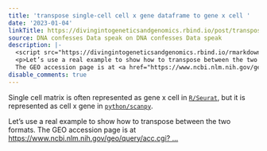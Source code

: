 ```yaml
---
title: 'transpose single-cell cell x gene dataframe to gene x cell '
date: '2023-01-04'
linkTitle: https://divingintogeneticsandgenomics.rbind.io/post/transpose-single-cell-cell-x-gene-dataframe-to-gene-x-cell/
source: DNA confesses Data speak on DNA confesses Data speak
description: |-
  <script src="https://divingintogeneticsandgenomics.rbind.io/rmarkdown-libs/header-attrs/header-attrs.js"></script> <p>Single cell matrix is often represented as gene x cell in <a href="https://satijalab.org/seurat/"><code>R/Seurat</code></a>, but it is represented as cell x gene in <a href="https://scanpy.readthedocs.io/en/stable/"><code>python/scanpy</code></a>.</p>
  <p>Let’s use a real example to show how to transpose between the two formats.
  The GEO accession page is at <a href="https://www.ncbi.nlm.nih.gov/geo/query/acc.cgi?acc=GSE154763" class="uri">https://www.ncbi.nlm.nih.gov/geo/query/acc.cgi? ...
disable_comments: true
---
```

<script src="https://divingintogeneticsandgenomics.rbind.io/rmarkdown-libs/header-attrs/header-attrs.js"></script> <p>Single cell matrix is often represented as gene x cell in <a href="https://satijalab.org/seurat/"><code>R/Seurat</code></a>, but it is represented as cell x gene in <a href="https://scanpy.readthedocs.io/en/stable/"><code>python/scanpy</code></a>.</p>
<p>Let’s use a real example to show how to transpose between the two formats.
The GEO accession page is at <a href="https://www.ncbi.nlm.nih.gov/geo/query/acc.cgi?acc=GSE154763" class="uri">https://www.ncbi.nlm.nih.gov/geo/query/acc.cgi? ...